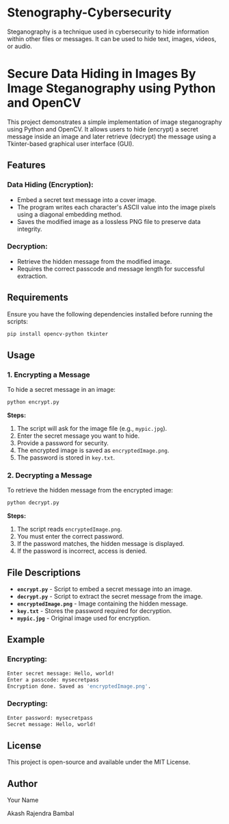 # Stenography-Cybersecurity
Steganography is a technique used in cybersecurity to hide information within other files or messages. It can be used to hide text, images, videos, or audio. 
# Secure Data Hiding in Images By Image Steganography using Python and OpenCV

This project demonstrates a simple implementation of image steganography using Python and OpenCV. It allows users to hide (encrypt) a secret message inside an image and later retrieve (decrypt) the message using a Tkinter-based graphical user interface (GUI).

## Features

### Data Hiding (Encryption):
- Embed a secret text message into a cover image.
- The program writes each character's ASCII value into the image pixels using a diagonal embedding method.
- Saves the modified image as a lossless PNG file to preserve data integrity.

### Decryption:
- Retrieve the hidden message from the modified image.
- Requires the correct passcode and message length for successful extraction.


## Requirements
Ensure you have the following dependencies installed before running the scripts:

```bash
pip install opencv-python tkinter
```

## Usage

### 1. Encrypting a Message
To hide a secret message in an image:

```bash
python encrypt.py
```

**Steps:**
1. The script will ask for the image file (e.g., `mypic.jpg`).
2. Enter the secret message you want to hide.
3. Provide a password for security.
4. The encrypted image is saved as `encryptedImage.png`.
5. The password is stored in `key.txt`.

### 2. Decrypting a Message
To retrieve the hidden message from the encrypted image:

```bash
python decrypt.py
```

**Steps:**
1. The script reads `encryptedImage.png`.
2. You must enter the correct password.
3. If the password matches, the hidden message is displayed.
4. If the password is incorrect, access is denied.

## File Descriptions
- **`encrypt.py`** - Script to embed a secret message into an image.
- **`decrypt.py`** - Script to extract the secret message from the image.
- **`encryptedImage.png`** - Image containing the hidden message.
- **`key.txt`** - Stores the password required for decryption.
- **`mypic.jpg`** - Original image used for encryption.

## Example
### Encrypting:
```bash
Enter secret message: Hello, world!
Enter a passcode: mysecretpass
Encryption done. Saved as 'encryptedImage.png'.
```

### Decrypting:
```bash
Enter password: mysecretpass
Secret message: Hello, world!
```

## License
This project is open-source and available under the MIT License.

## Author
Your Name

Akash Rajendra Bambal
